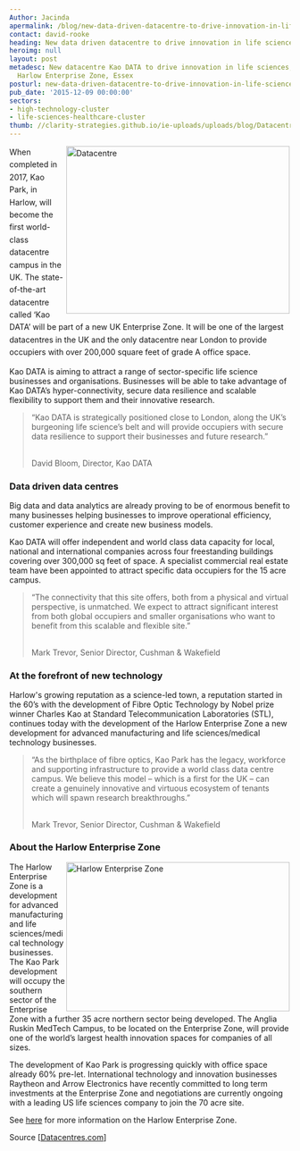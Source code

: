 ```yaml
---
Author: Jacinda
apermalink: /blog/new-data-driven-datacentre-to-drive-innovation-in-life-sciences
contact: david-rooke
heading: New data driven datacentre to drive innovation in life sciences
heroimg: null
layout: post
metadesc: New datacentre Kao DATA to drive innovation in life sciences, Kao Park,
  Harlow Enterprise Zone, Essex
posturl: new-data-driven-datacentre-to-drive-innovation-in-life-sciences
pub_date: '2015-12-09 00:00:00'
sectors:
- high-technology-cluster
- life-sciences-healthcare-cluster
thumb: //clarity-strategies.github.io/ie-uploads/uploads/blog/Datacentre_mini.jpg
---
```


<p><span style='line-height: 1.6;'><img alt='Datacentre' src='//clarity-strategies.github.io/ie-uploads/uploads/blog/Datacentre_400.jpg' style='width: 400px; height: 300px; margin-left: 2px; margin-right: 2px; float: right;'/>When completed in 2017, Kao Park, in Harlow, will become the first world-class datacentre campus in the UK. The state-of-the-art datacentre called ‘Kao DATA’ will be part of a new UK Enterprise Zone. It will be one of the largest datacentres in the UK and the only datacentre near London to provide occupiers with over 200,000 square feet of grade A office space.</span></p><p>Kao DATA is aiming to attract a range of sector-specific life science businesses and organisations. Businesses will be able to take advantage of Kao DATA’s hyper-connectivity, secure data resilience and scalable flexibility to support them and their innovative research.</p><blockquote><p>“Kao DATA is strategically positioned close to London, along the UK’s burgeoning life science’s belt and will provide occupiers with secure data resilience to support their businesses and future research.”</p><p><br/>David Bloom, Director, Kao DATA</p></blockquote><h3>Data driven data centres</h3><p>Big data and data analytics are already proving to be of enormous benefit to many businesses helping businesses to improve operational efficiency, customer experience and create new business models.</p><p>Kao DATA will offer independent and world class data capacity for local, national and international companies across four freestanding buildings covering over 300,000 sq feet of space. A specialist commercial real estate team have been appointed to attract specific data occupiers for the 15 acre campus.</p><blockquote><p>“The connectivity that this site offers, both from a physical and virtual perspective, is unmatched. We expect to attract significant interest from both global occupiers and smaller organisations who want to benefit from this scalable and flexible site.”</p><p><br/>Mark Trevor, Senior Director, Cushman &amp; Wakefield</p></blockquote><h3>At the forefront of new technology</h3><p>Harlow's growing reputation as a science-led town, a reputation started in the 60’s with the development of Fibre Optic Technology by Nobel prize winner Charles Kao at Standard Telecommunication Laboratories (STL), continues today with the development of the Harlow Enterprise Zone a new development for advanced manufacturing and life sciences/medical technology businesses.</p><blockquote><p>“As the birthplace of fibre optics, Kao Park has the legacy, workforce and supporting infrastructure to provide a world class data centre campus. We believe this model – which is a first for the UK – can create a genuinely innovative and virtuous ecosystem of tenants which will spawn research breakthroughs.”</p><p><br/>Mark Trevor, Senior Director, Cushman &amp; Wakefield</p></blockquote><h3><span style='line-height: 1.2;'>About the Harlow Enterprise Zone</span></h3><p><img alt='Harlow Enterprise Zone' src='//clarity-strategies.github.io/ie-uploads/uploads/blog/Harlow_ez_400.jpg' style='line-height: 20.8px; width: 400px; height: 267px; margin-left: 2px; margin-right: 2px; float: right;'/></p><p>The Harlow Enterprise Zone is a development for advanced manufacturing and life sciences/medical technology businesses. The Kao Park development will occupy the southern sector of the Enterprise Zone with a further 35 acre northern sector being developed. The Anglia Ruskin MedTech Campus, to be located on the Enterprise Zone, will provide one of the world’s largest health innovation spaces for companies of all sizes.</p><p>The development of Kao Park is progressing quickly with office space already 60% pre-let. International technology and innovation businesses Raytheon and Arrow Electronics have recently committed to long term investments at the Enterprise Zone and negotiations are currently ongoing with a leading US life sciences company to join the 70 acre site.</p><p>See <a href='http://investessex.co.uk/studies/place-studies/harlow_enterprise'>here</a> for more information on the Harlow Enterprise Zone.</p><p>Source [<a href='http://www.datacentres.com/dc-news/datacentre-model-drive-innovation-life-sciences'>Datacentres.com</a>]</p>